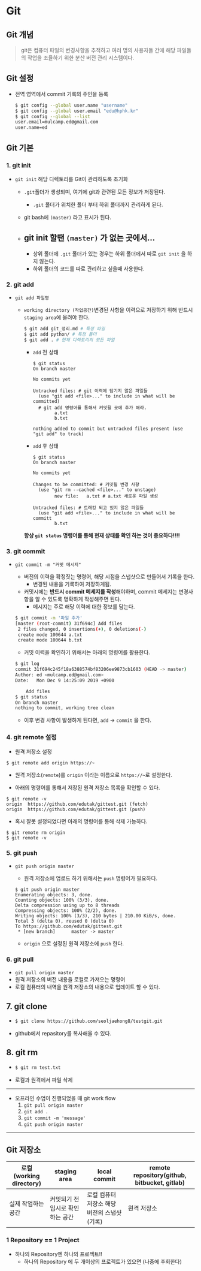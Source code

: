 # Git
## Git 개념

>  git은 컴퓨터 파일의 변경사항을 추적하고 여러 명의 사용자들 간에 해당 파일들의 작업을 조율하기 위한 분산 버전 관리 시스템이다.

## Git 설정

* 전역 영역에서 commit 기록의 주인을 등록

  ```bash
  $ git config --global user.name "username"
  $ git config --global user.email "edu@hphk.kr"
  $ git config --global --list
  user.email=mulcamp.ed@gmail.com
  user.name=ed
  ```

## Git 기본

### 1. git init

* `git init` 해당 디렉토리를 Git이 관리하도록 초기화

  * `.git`폴더가 생성되며, 여기에 git과 관련된 모든 정보가 저장된다.

    * `.git` 폴더가 위치한 폴더 부터 하위 폴더까지 관리하게 된다. 

  * git bash에 `(master)` 라고 표시가 된다.

  * ## git init 할땐 `(master)` 가 없는 곳에서...

    * 상위 폴더에 `.git` 폴더가 있는 경우는 하위 폴더에서 따로 `git init` 을 하지 않는다.
    * 하위 폴더의 코드를 따로 관리하고 싶을때 사용한다.

### 2. git add

* `git add 파일명` 

  * `working directory (작업공간)`변경된 사항을 이력으로 저장하기 위해 반드시 `staging area`에 올려야 한다.

    ```bash
    $ git add git_정리.md # 특정 파일
    $ git add python/ # 특정 폴더
    $ git add . # 현재 디렉토리의 모든 파일
    ```

    - `add` 전 상태

      ```
      $ git status
      On branch master
      
      No commits yet
      
      Untracked files: # git 이력에 담기지 않은 파일들
        (use "git add <file>..." to include in what will be committed)
        # git add 명령어를 통해서 커밋될 곳에 추가 해라.
              a.txt
              b.txt
      
      nothing added to commit but untracked files present (use "git add" to track)
      ```

    - `add` 후 상태

      ```
      $ git status
      On branch master
      
      No commits yet
      
      Changes to be committed: # 커밋될 변경 사항
        (use "git rm --cached <file>..." to unstage)
              new file:   a.txt # a.txt 새로운 파일 생성
      
      Untracked files: # 트래킹 되고 있지 않은 파일들
        (use "git add <file>..." to include in what will be committ
              b.txt
      ```

    **항상 `git status` 명령어를 통해 현재 상태를 확인 하는 것이 중요하다!!!!**

### 3. git commit

* `git commit -m "커밋 메시지"` 

  * 버전의 이력을 확정짓는 명령어, 해당 시점을 스냅샷으로 만들어서 기록을 한다.
    * 변경된 내용을 기록하여 저장하게됨.
  * 커밋시에는 **반드시 commit 메세지를 작성**해야하며, commit 메세지는 변경사항을 알 수 있도록 명확하게 작성해주면 된다.
    * 메시지는 주로 해당 이력에 대한 정보를 담는다.

  ```bash
  $ git commit -m '파일 추가'
  [master (root-commit) 31f694c] Add files
   2 files changed, 0 insertions(+), 0 deletions(-)
   create mode 100644 a.txt
   create mode 100644 b.txt
  ```

  * 커밋 이력을 확인하기 위해서는 아래의 명령어를 활용한다.

  ```bash
  $ git log
  commit 31f694c245f18a6388574bf83206ee9873cb1603 (HEAD -> master)
  Author: ed <mulcamp.ed@gmail.com>
  Date:   Mon Dec 9 14:25:09 2019 +0900
  
      Add files
  $ git status
  On branch master
  nothing to commit, working tree clean
  ```

  * 이후 변경 사항이 발생하게 된다면, `add` -> `commit` 을 한다.

### 4. git remote 설정

*  원격 저장소 설정

```
$ git remote add origin https://~
```

* 원격 저장소(`remote`)를 `origin` 이라는 이름으로 `https://~`로 설정한다.

* 아래의 명령어를 통해서 저장된 원격 저장소 목록을 확인할 수 있다.

```
$ git remote -v
origin  https://github.com/edutak/gittest.git (fetch)
origin  https://github.com/edutak/gittest.git (push)
```

* 혹시 잘못 설정되었다면 아래의 명령어를 통해 삭제 가능하다.

```
$ git remote rm origin
$ git remote -v
```

### 5. git push

* `git push origin master` 

  * 원격 저장소에 업로드 하기 위해서는 `push` 명령어가 필요하다.

  ```
  $ git push origin master
  Enumerating objects: 3, done.
  Counting objects: 100% (3/3), done.
  Delta compression using up to 8 threads
  Compressing objects: 100% (2/2), done.
  Writing objects: 100% (3/3), 210 bytes | 210.00 KiB/s, done.
  Total 3 (delta 0), reused 0 (delta 0)
  To https://github.com/edutak/gittest.git
   * [new branch]      master -> master
  ```

  * `origin` 으로 설정된 원격 저장소에 `push` 한다.

### 6. git pull

* `git pull origin master` 
* 원격 저장소의 버전 내용을 로컬로 가져오는 명령어
* 로컬 컴퓨터의 내역을 원격 저장소의 내용으로 업데이트 할 수 있다.



## 7. git clone

- ``` bash
  $ git clone https://github.com/seoljaehong8/testgit.git
  ```

- github에서 repasitory를 복사해올 수 있다.



## 8. git rm

- ```bash
  $ git rm test.txt
  ```

- 로컬과 원격에서 파일 삭제

  

---

* 오프라인 수업이 진행되었을 때 git work flow
  1. `git pull origin master`
  2. `git add .`
  3. `git commit -m 'message'`
  4. `git push origin master`

---

## 



## Git 저장소

| 로컬(working directory) | staging area                     | local commit                                | remote repository(github, bitbucket, gitlab) |
| ----------------------- | -------------------------------- | ------------------------------------------- | -------------------------------------------- |
| 실제 작업하는 공간      | 커밋되기 전 임시로 확인하는 공간 | 로컬 컴퓨터 저장소 해당 버전의 스냅샷(기록) | 원격 저장소                                  |



### 1 Repository == 1 Project

* 하나의 Repository엔 하나의 프로젝트!!
  * 하나의 Repository 에 두 개이상의 프로젝트가 있으면 (나중에 후회한다)